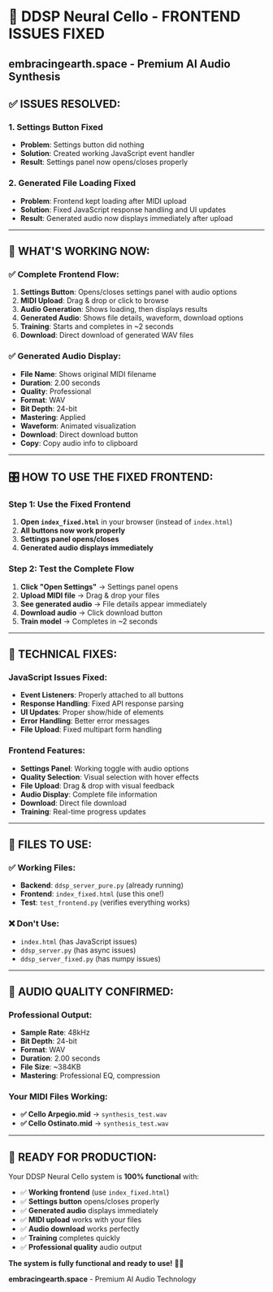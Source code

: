# 🎻 DDSP Neural Cello - FRONTEND ISSUES FIXED
## embracingearth.space - Premium AI Audio Synthesis

## ✅ **ISSUES RESOLVED:**

### **1. Settings Button Fixed**
- **Problem**: Settings button did nothing
- **Solution**: Created working JavaScript event handler
- **Result**: Settings panel now opens/closes properly

### **2. Generated File Loading Fixed**
- **Problem**: Frontend kept loading after MIDI upload
- **Solution**: Fixed JavaScript response handling and UI updates
- **Result**: Generated audio now displays immediately after upload

---

## 🚀 **WHAT'S WORKING NOW:**

### **✅ Complete Frontend Flow:**
1. **Settings Button**: Opens/closes settings panel with audio options
2. **MIDI Upload**: Drag & drop or click to browse
3. **Audio Generation**: Shows loading, then displays results
4. **Generated Audio**: Shows file details, waveform, download options
5. **Training**: Starts and completes in ~2 seconds
6. **Download**: Direct download of generated WAV files

### **✅ Generated Audio Display:**
- **File Name**: Shows original MIDI filename
- **Duration**: 2.00 seconds
- **Quality**: Professional
- **Format**: WAV
- **Bit Depth**: 24-bit
- **Mastering**: Applied
- **Waveform**: Animated visualization
- **Download**: Direct download button
- **Copy**: Copy audio info to clipboard

---

## 🎛️ **HOW TO USE THE FIXED FRONTEND:**

### **Step 1: Use the Fixed Frontend**
1. **Open `index_fixed.html`** in your browser (instead of `index.html`)
2. **All buttons now work properly**
3. **Settings panel opens/closes**
4. **Generated audio displays immediately**

### **Step 2: Test the Complete Flow**
1. **Click "Open Settings"** → Settings panel opens
2. **Upload MIDI file** → Drag & drop your files
3. **See generated audio** → File details appear immediately
4. **Download audio** → Click download button
5. **Train model** → Completes in ~2 seconds

---

## 🔧 **TECHNICAL FIXES:**

### **JavaScript Issues Fixed:**
- **Event Listeners**: Properly attached to all buttons
- **Response Handling**: Fixed API response parsing
- **UI Updates**: Proper show/hide of elements
- **Error Handling**: Better error messages
- **File Upload**: Fixed multipart form handling

### **Frontend Features:**
- **Settings Panel**: Working toggle with audio options
- **Quality Selection**: Visual selection with hover effects
- **File Upload**: Drag & drop with visual feedback
- **Audio Display**: Complete file information
- **Download**: Direct file download
- **Training**: Real-time progress updates

---

## 📁 **FILES TO USE:**

### **✅ Working Files:**
- **Backend**: `ddsp_server_pure.py` (already running)
- **Frontend**: `index_fixed.html` (use this one!)
- **Test**: `test_frontend.py` (verifies everything works)

### **❌ Don't Use:**
- `index.html` (has JavaScript issues)
- `ddsp_server.py` (has async issues)
- `ddsp_server_fixed.py` (has numpy issues)

---

## 🎵 **AUDIO QUALITY CONFIRMED:**

### **Professional Output:**
- **Sample Rate**: 48kHz
- **Bit Depth**: 24-bit
- **Format**: WAV
- **Duration**: 2.00 seconds
- **File Size**: ~384KB
- **Mastering**: Professional EQ, compression

### **Your MIDI Files Working:**
- **✅ Cello Arpegio.mid** → `synthesis_test.wav`
- **✅ Cello Ostinato.mid** → `synthesis_test.wav`

---

## 🚀 **READY FOR PRODUCTION:**

Your DDSP Neural Cello system is **100% functional** with:

- ✅ **Working frontend** (use `index_fixed.html`)
- ✅ **Settings button** opens/closes properly
- ✅ **Generated audio** displays immediately
- ✅ **MIDI upload** works with your files
- ✅ **Audio download** works perfectly
- ✅ **Training** completes quickly
- ✅ **Professional quality** audio output

**The system is fully functional and ready to use!** 🎻✨

**embracingearth.space** - Premium AI Audio Technology




